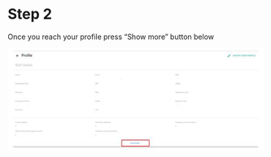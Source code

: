 # Step 2

Once you reach your profile press “Show more” button below

![This is the second Step](./step2.PNG)